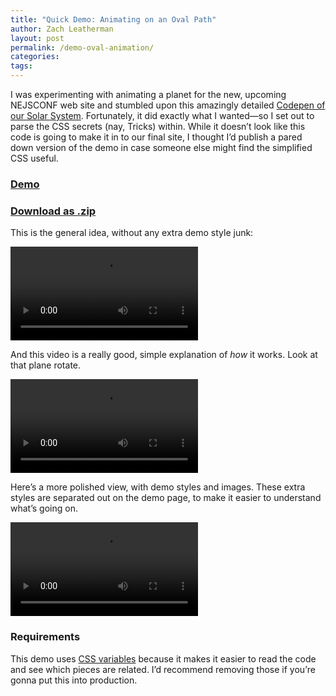 ```yaml
---
title: "Quick Demo: Animating on an Oval Path"
author: Zach Leatherman
layout: post
permalink: /demo-oval-animation/
categories:
tags:
---
```


I was experimenting with animating a planet for the new, upcoming NEJSCONF web site and stumbled upon this amazingly detailed [Codepen of our Solar System](https://codepen.io/juliangarnier/pen/idhuG). Fortunately, it did exactly what I wanted—so I set out to parse the CSS secrets (nay, Tricks) within. While it doesn’t look like this code is going to make it in to our final site, I thought I’d publish a pared down version of the demo in case someone else might find the simplified CSS useful.

### [Demo](/demos/animate-oval-path/animate-oval-path.html)

### [Download as .zip](/demos/animate-oval-path.zip)

This is the general idea, without any extra demo style junk:

<video class="slide-image" controls autoplay loop src="/demos/animate-oval-path-videos/loop-nodemostyles.mp4">
  Sorry, your browser doesn't support embedded videos. Try <a href="/demos/animate-oval-path-videos/loop-nodemostyles.mp4">downloading it</a> instead.
</video>

And this video is a really good, simple explanation of *how* it works. Look at that plane rotate.

<video class="slide-image" controls preload="metadata" loop src="/demos/animate-oval-path-videos/animation.mp4">
  Sorry, your browser doesn't support embedded videos. Try <a href="/demos/animate-oval-path-videos/animation.mp4">downloading it</a> instead.
</video>

Here’s a more polished view, with demo styles and images. These extra styles are separated out on the demo page, to make it easier to understand what’s going on.

<video class="slide-image" controls preload="metadata" loop src="/demos/animate-oval-path-videos/loop.mp4">
  Sorry, your browser doesn't support embedded videos. Try <a href="/demos/animate-oval-path-videos/loop.mp4">downloading it</a> instead.
</video>

### Requirements

This demo uses [CSS variables](http://caniuse.com/#feat=css-variables) because it makes it easier to read the code and see which pieces are related. I’d recommend removing those if you’re gonna put this into production.